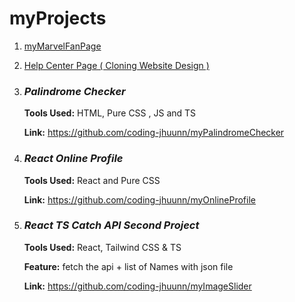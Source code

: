 # myProjects


1. [myMarvelFanPage](https://github.com/coding-jhuunn/myMarvelFanPage)

2. [Help Center Page ( Cloning Website Design )](https://github.com/coding-jhuunn/myHelpCenterPage)

3. ### _**Palindrome Checker**_
   **Tools Used:** HTML, Pure CSS , JS and TS
   
   **Link:** https://github.com/coding-jhuunn/myPalindromeChecker
   
4. ### _**React Online Profile**_
   **Tools Used:** React and Pure CSS 
   
   **Link:** https://github.com/coding-jhuunn/myOnlineProfile

5. ### _**React TS Catch API Second Project**_
   **Tools Used:** React, Tailwind CSS & TS
   
   **Feature:** fetch the api + list of Names with json file 

   **Link:** https://github.com/coding-jhuunn/myImageSlider

